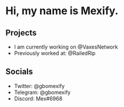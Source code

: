 # Hi, my name is Mexify. 

## Projects
- I am currently working on @VaxesNetwork
- Previously worked at: @RailedRip

## Socials
- Twitter: @gbomexify
- Telegram: @gbomexify
- Discord: Mex#6968
